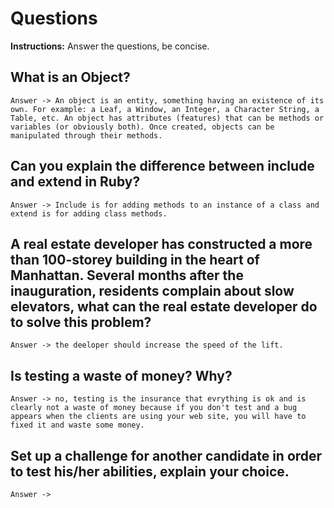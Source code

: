 # Questions
**Instructions:** Answer the questions, be concise.

## What is an Object? 

    Answer -> An object is an entity, something having an existence of its own. For example: a Leaf, a Window, an Integer, a Character String, a Table, etc. An object has attributes (features) that can be methods or variables (or obviously both). Once created, objects can be manipulated through their methods.

## Can you explain the difference between include and extend in Ruby?

    Answer -> Include is for adding methods to an instance of a class and extend is for adding class methods.

## A real estate developer has constructed a more than 100-storey building in the heart of Manhattan. Several months after the inauguration, residents complain about slow elevators, what can the real estate developer do to solve this problem?

    Answer -> the deeloper should increase the speed of the lift.

## Is testing a waste of money? Why?

    Answer -> no, testing is the insurance that evrything is ok and is clearly not a waste of money because if you don't test and a bug appears when the clients are using your web site, you will have to fixed it and waste some money.


## Set up a challenge for another candidate in order to test his/her abilities, explain your choice.
   
    Answer -> 

